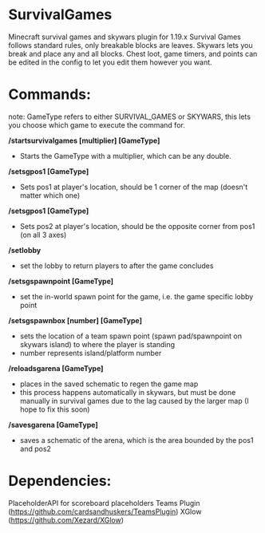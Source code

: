 # SurvivalGames
Minecraft survival games and skywars plugin for 1.19.x
Survival Games follows standard rules, only breakable blocks are leaves.
Skywars lets you break and place any and all blocks.
Chest loot, game timers, and points can be edited in the config to let you edit them however you want.

# Commands:
note: GameType refers to either SURVIVAL_GAMES or SKYWARS, this lets you choose which game to execute the command for.

**/startsurvivalgames [multiplier] [GameType]** 
- Starts the GameType with a multiplier, which can be any double.

**/setsgpos1 [GameType]**
- Sets pos1 at player's location, should be 1 corner of the map (doesn't matter which one)

**/setsgpos1 [GameType]**
- Sets pos2 at player's location, should be the opposite corner from pos1 (on all 3 axes)

**/setlobby**
- set the lobby to return players to after the game concludes

**/setsgspawnpoint [GameType]**
- set the in-world spawn point for the game, i.e. the game specific lobby point

**/setsgspawnbox [number] [GameType]**
- sets the location of a team spawn point (spawn pad/spawnpoint on skywars island) to where the player is standing
- number represents island/platform number

**/reloadsgarena [GameType]**
- places in the saved schematic to regen the game map
- this process happens automatically in skywars, but must be done manually in survival games due to the lag caused by the larger map (I hope to fix this soon)

**/savesgarena [GameType]**
- saves a schematic of the arena, which is the area bounded by the pos1 and pos2

# Dependencies:
PlaceholderAPI for scoreboard placeholders
Teams Plugin (https://github.com/cardsandhuskers/TeamsPlugin)
XGlow (https://github.com/Xezard/XGlow)
